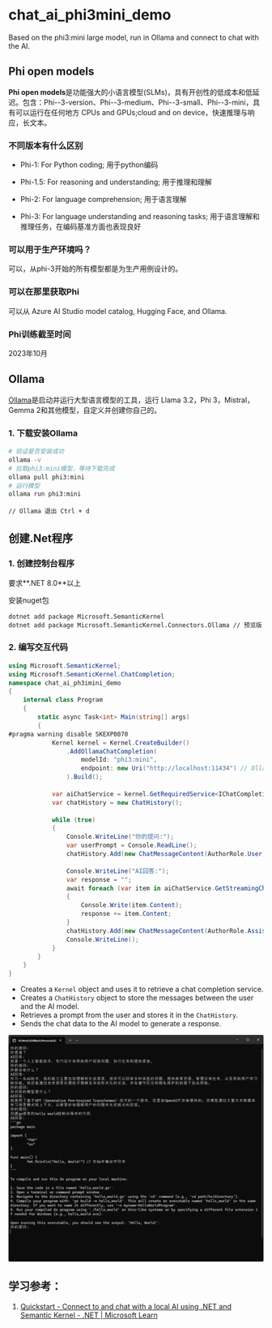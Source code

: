 # chat_ai_phi3mini_demo
Based on the phi3:mini large model, run in Ollama and connect to chat with the AI.

## Phi open models

**Phi open models**是功能强大的小语言模型(SLMs)，具有开创性的低成本和低延迟。包含：Phi--3-version、Phi--3-medium、Phi--3-small、Phi--3-mini，具有可以运行在任何地方 CPUs and  GPUs;cloud and on device，快速推理与响应，长文本。

### 不同版本有什么区别

* Phi-1: For Python coding; 用于python编码

* Phi-1.5: For reasoning and understanding; 用于推理和理解

* Phi-2: For language comprehension; 用于语言理解

* Phi-3: For language understanding and reasoning tasks; 用于语言理解和推理任务，在编码基准方面也表现良好

### 可以用于生产环境吗？

可以，从phi-3开始的所有模型都是为生产用例设计的。

### 可以在那里获取Phi

可以从 Azure AI Studio model catalog, Hugging Face, and Ollama.

### Phi训练截至时间

2023年10月

## Ollama

[Ollama](https://ollama.com/)是启动并运行大型语言模型的工具，运行 Llama 3.2，Phi 3，Mistral，Gemma 2和其他模型，自定义并创建你自己的。

### 1. 下载安装Ollama

```bash
# 验证是否安装成功
ollama -v
# 拉取phi3:mini模型，等待下载完成
ollama pull phi3:mini
# 运行模型
ollama run phi3:mini

// Ollama 退出 Ctrl + d
```



## 创建.Net程序

### 1. 创建控制台程序

要求**.NET 8.0**以上

安装nuget包

```bash
dotnet add package Microsoft.SemanticKernel
dotnet add package Microsoft.SemanticKernel.Connectors.Ollama // 预览版
```



### 2. 编写交互代码

```csharp
using Microsoft.SemanticKernel;
using Microsoft.SemanticKernel.ChatCompletion;
namespace chat_ai_ph3imini_demo
{
    internal class Program
    {
        static async Task<int> Main(string[] args)
        {
#pragma warning disable SKEXP0070
            Kernel kernel = Kernel.CreateBuilder()
                .AddOllamaChatCompletion(
                    modelId: "phi3:mini",
                    endpoint: new Uri("http://localhost:11434") // Ollama默认运行端口 11434
                ).Build();

            var aiChatService = kernel.GetRequiredService<IChatCompletionService>();
            var chatHistory = new ChatHistory();

            while (true)
            {
                Console.WriteLine("你的提问:");
                var userPrompt = Console.ReadLine();
                chatHistory.Add(new ChatMessageContent(AuthorRole.User, userPrompt));

                Console.WriteLine("AI回答:");
                var response = "";
                await foreach (var item in aiChatService.GetStreamingChatMessageContentsAsync(chatHistory))
                {
                    Console.Write(item.Content);
                    response += item.Content;
                }
                chatHistory.Add(new ChatMessageContent(AuthorRole.Assistant, response));
                Console.WriteLine();
            }
        }
    }
}
```

- Creates a `Kernel` object and uses it to retrieve a chat completion service.
- Creates a `ChatHistory` object to store the messages between the user and the AI model.
- Retrieves a prompt from the user and stores it in the `ChatHistory`.
- Sends the chat data to the AI model to generate a response.

![char_ai_demo](/img/chat_ai_demo.png)



## 学习参考：

1. [Quickstart - Connect to and chat with a local AI using .NET and Semantic Kernel - .NET | Microsoft Learn](https://learn.microsoft.com/en-us/dotnet/ai/quickstarts/quickstart-local-ai)